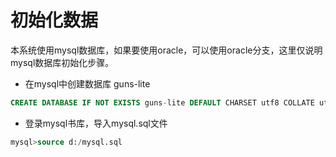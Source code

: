 # 初始化数据

本系统使用mysql数据库，如果要使用oracle，可以使用oracle分支，这里仅说明mysql数据库初始化步骤。

- 在mysql中创建数据库 guns-lite

```sql
CREATE DATABASE IF NOT EXISTS guns-lite DEFAULT CHARSET utf8 COLLATE utf8_general_ci;

```

- 登录mysql书库，导入mysql.sql文件

```sql
mysql>source d:/mysql.sql
```
